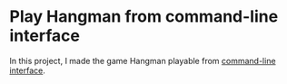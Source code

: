 # Play Hangman from command-line interface

In this project, I made the game Hangman playable from [command-line interface](https://en.wikipedia.org/wiki/Command-line_interface).



